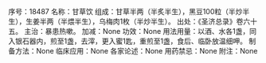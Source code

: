 序号：18487
名称：甘草饮
组成：甘草半两（半炙半生），黑豆100粒（半炒半生），生姜半两（半煨半生），乌梅肉1枚（半炒半生）。
出处：《圣济总录》卷六十五。
主治：暴患热嗽。
加减：None
功效：None
用法用量：以酒、水各1盏，同入银石器内，煎至1盏，去滓，更入蜜1匙，重煎至1盏，食后、临卧放温细呷。
制备方法：None
临床应用：None
各家论述：None
用药禁忌：None
附注：None
